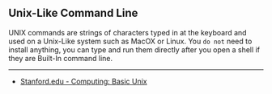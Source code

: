 ## Unix-Like Command Line

UNIX commands are strings of characters typed in at the keyboard and used on a Unix-Like system such as MacOX or Linux. You `do not` need to install anything, you can type and run them directly after you open a shell if they are Built-In command line.

---
* [Stanford.edu - Computing: Basic Unix](http://mally.stanford.edu/~sr/computing/basic-unix.html) 